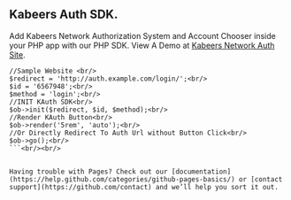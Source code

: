 ## Kabeers Auth SDK.

Add Kabeers Network Authorization System and Account Chooser inside your PHP app with our PHP SDK.
View A Demo at [Kabeers Network Auth Site](http://auth.kabeersnetwork.rf.gd/server/account/).



```$ob = new KAuth();<br/>
//Sample Website <br/>
$redirect = 'http://auth.example.com/login/';<br/>
$id = '6567948';<br/>
$method = 'login';<br/>
//INIT KAuth SDK<br/>
$ob->init($redirect, $id, $method);<br/>
//Render KAuth Button<br/>
$ob->render('5rem', 'auto');<br/>
//Or Directly Redirect To Auth Url without Button Click<br/>
$ob->go();<br/>
```<br/><br/>


Having trouble with Pages? Check out our [documentation](https://help.github.com/categories/github-pages-basics/) or [contact support](https://github.com/contact) and we’ll help you sort it out.
